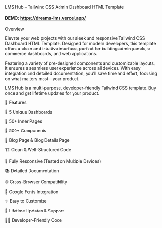 LMS Hub – Tailwind CSS Admin Dashboard HTML Template

#### DEMO: https://dreams-lms.vercel.app/

Overview

Elevate your web projects with our sleek and responsive Tailwind CSS Dashboard HTML Template. Designed for modern developers, this template offers a clean and intuitive interface, perfect for building admin panels, e-commerce dashboards, and web applications.

Featuring a variety of pre-designed components and customizable layouts, it ensures a seamless user experience across all devices. With easy integration and detailed documentation, you’ll save time and effort, focusing on what matters most—your product.

LMS Hub is a multi-purpose, developer-friendly Tailwind CSS template. Buy once and get lifetime updates for your product.

🚀 Features

🌟 5 Unique Dashboards

📄 50+ Inner Pages

🔧 500+ Components

📝 Blog Page & Blog Details Page

🏗 Clean & Well-Structured Code

📱 Fully Responsive (Tested on Multiple Devices)

📚 Detailed Documentation

🌐 Cross-Browser Compatibility

🎨 Google Fonts Integration

✨ Easy to Customize

🔄 Lifetime Updates & Support

👨‍💻 Developer-Friendly Code